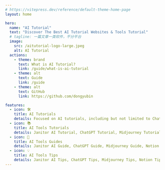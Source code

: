 ```yaml
---
# https://vitepress.dev/reference/default-theme-home-page
layout: home

hero:
  name: "AI Tutorial"
  text: "Discover The Best AI Tutorial Websites & Tools Tutorial"
  # tagline: 一篇文章一类软件，不分平台
  image:
    src: /aitutorial-logo-large.jpeg
    alt: AI Tutorial
  actions:
    - theme: brand
      text: What is AI Tutorial?
      link: /guide/what-is-ai-tutorial
    - theme: alt
      text: Guide
      link: /guide
    - theme: alt
      text: GitHub
      link: https://github.com/dongyubin

features:
  - icon: 🛠️
    title: AI Tutorials
    details: Focused on AI tutorials, including but not limited to ChatGPT (OpenAI), Midjourney, Notion, Gemini, Zapier, etc.
  - icon: 📚
    title: AI Tools Tutorials
    details: Janitor AI Tutorial, ChatGPT Tutorial, Midjourney Tutorial, Notion Tutorial, Gemini Tutorial, Zapier Tutorial, Claude Tutorial, etc.
  - icon: 📖
    title: AI Tools Guides
    details: Janitor AI Guide, ChatGPT Guide, Midjourney Guide, Notion Guide, Gemini Guide, Zapier Guide, Claude Guide, etc.
  - icon: 💡
    title: AI Tools Tips
    details: Janitor AI Tips, ChatGPT Tips, Midjourney Tips, Notion Tips, Gemini Tips, Zapier Tips, etc.
---
```


